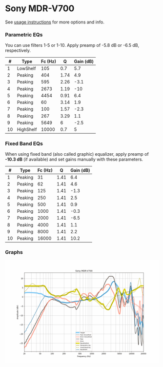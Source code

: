 # Sony MDR-V700
See [usage instructions](https://github.com/jaakkopasanen/AutoEq#usage) for more options and info.

### Parametric EQs
You can use filters 1-5 or 1-10. Apply preamp of -5.8 dB or -6.5 dB, respectively.

|   # | Type      |   Fc (Hz) |    Q |   Gain (dB) |
|-----|-----------|-----------|------|-------------|
|   1 | LowShelf  |       105 | 0.7  |         5.7 |
|   2 | Peaking   |       404 | 1.74 |         4.9 |
|   3 | Peaking   |       595 | 2.26 |        -3.1 |
|   4 | Peaking   |      2673 | 1.19 |       -10   |
|   5 | Peaking   |      4454 | 0.91 |         6.4 |
|   6 | Peaking   |        60 | 3.14 |         1.9 |
|   7 | Peaking   |       100 | 1.57 |        -2.3 |
|   8 | Peaking   |       267 | 3.29 |         1.1 |
|   9 | Peaking   |      5649 | 6    |        -2.5 |
|  10 | HighShelf |     10000 | 0.7  |         5   |

### Fixed Band EQs
When using fixed band (also called graphic) equalizer, apply preamp of **-10.3 dB** (if available) and set gains manually with these parameters.

|   # | Type    |   Fc (Hz) |    Q |   Gain (dB) |
|-----|---------|-----------|------|-------------|
|   1 | Peaking |        31 | 1.41 |         6.4 |
|   2 | Peaking |        62 | 1.41 |         4.6 |
|   3 | Peaking |       125 | 1.41 |        -1.3 |
|   4 | Peaking |       250 | 1.41 |         2.5 |
|   5 | Peaking |       500 | 1.41 |         0.9 |
|   6 | Peaking |      1000 | 1.41 |        -0.3 |
|   7 | Peaking |      2000 | 1.41 |        -6.5 |
|   8 | Peaking |      4000 | 1.41 |         1.1 |
|   9 | Peaking |      8000 | 1.41 |         2.2 |
|  10 | Peaking |     16000 | 1.41 |        10.2 |

### Graphs
![](./Sony%20MDR-V700.png)

